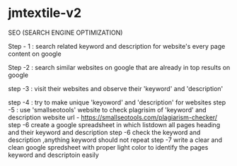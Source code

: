 # jmtextile-v2

SEO (SEARCH ENGINE OPTIMIZATION)

Step - 1 : search related keyword and description for website's every page content on google 

Step -2  : search similar websites on google that are already in top results on google 

step -3 : visit their websites and observe their 'keyword' and 'description' 

step -4 : try to make unique 'keyoword' and 'description' for websites
step -5 : use 'smallseotools' website to check plagrisim of 'keyword' and description
 website url - https://smallseotools.com/plagiarism-checker/
step -6 create a google spreadsheet in which listdown all pages heading and their keyword and description 
step -6 check the keyword and description ,anything keyword should not repeat 
step -7 write a clear and clean google spredsheet with proper light color to identify the pages keyword and descriptoin easily

